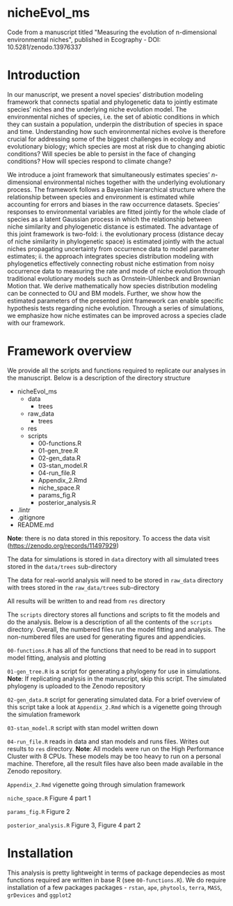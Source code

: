 # nicheEvol_ms
Code from a manuscript titled "Measuring the evolution of n-dimensional environmental niches", published in Ecography -  DOI: 10.5281/zenodo.13976337

# Introduction 

In our manuscript, we present a novel species’ distribution modeling framework that connects spatial and phylogenetic data to jointly estimate species’ niches and the underlying niche evolution model. 
The environmental niches of species, i.e. the set of abiotic conditions in which they can sustain a population, underpin the distribution of species in space and time. Understanding how such environmental niches evolve is therefore crucial for addressing some of the biggest challenges in ecology and evolutionary biology; which species are most at risk due to changing abiotic conditions? Will species be able to persist in the face of changing conditions? How will species respond to climate change? 

We introduce a joint framework that simultaneously estimates species’ *n*-dimensional environmental niches together with the underlying evolutionary process. The framework follows a Bayesian hierarchical structure where the relationship between species and environment is estimated while accounting for errors and biases in the raw occurrence datasets. Species’ responses to environmental variables are fitted jointly for the whole clade of species as a latent Gaussian process in which the relationship between niche similarity and phylogenetic distance is estimated. The advantage of this joint framework is two-fold: i. the evolutionary process (distance decay of niche similarity in phylogenetic space) is estimated jointly with the actual niches propagating uncertainty from occurrence data to model parameter estimates; ii. the approach integrates species distribution modeling with phylogenetics effectively connecting robust niche estimation from noisy occurrence data to measuring the rate and mode of niche evolution through traditional evolutionary models such as Ornstein-Uhlenbeck and Brownian Motion that. We derive mathematically how species distribution modeling can be connected to OU and BM models. Further, we show how the estimated parameters of the presented joint framework can enable specific hypothesis tests regarding niche evolution. Through a series of simulations, we emphasize how niche estimates can be improved across a species clade with our framework.

# Framework overview 

We provide all the scripts and functions required to replicate our analyses in the manuscript. Below is a description of the directory structure 

- nicheEvol_ms 
    - data
        - trees
    - raw_data
        - trees
    - res 
    - scripts 
        - 00-functions.R
        - 01-gen_tree.R 
        - 02-gen_data.R 
        - 03-stan_model.R 
        - 04-run_file.R
        - Appendix_2.Rmd
        - niche_space.R 
        - params_fig.R 
        - posterior_analysis.R 
- .lintr
- .gitignore 
- README.md

**Note**: there is no data stored in this repository. To access the data visit (https://zenodo.org/records/11497929)

The data for simulations is stored in `data` directory with all simulated trees stored in the `data/trees` sub-directory 

The data for real-world analysis will need to be stored in `raw_data` directory with trees stored in the `raw_data/trees` sub-directory

All results will be written to and read from `res` directory

The `scripts` directory stores all functions and scripts to fit the models and do the analysis. Below is a description of all the contents of the `scripts` directory. Overall, the numbered files run the model fitting and analysis. The non-numbered files are used for generating figures and appendicies. 

`00-functions.R` has all of the functions that need to be read in to support model fitting, analysis and plotting 

`01-gen_tree.R` is a script for generating a phylogeny for use in simulations. **Note**: If replicating analysis in the manuscript, skip this script. The simulated phylogeny is uploaded to the Zenodo repository

`02-gen_data.R` script for generating simulated data. For a brief overview of this script take a look at `Appendix_2.Rmd` which is a vigenette going through the simulation framework 

`03-stan_model.R` script with stan model written down 

`04-run_file.R` reads in data and stan models and runs files. Writes out results to `res` directory. **Note**: All models were run on the High Performance Cluster with 8 CPUs. These models may be too heavy to run on a personal machine. Therefore, all the result files have also been made available in the Zenodo repository. 

`Appendix_2.Rmd` vigenette going through simulation framework 

`niche_space.R` Figure 4 part 1 

`params_fig.R` Figure 2

`posterior_analysis.R` Figure 3, Figure 4 part 2 

# Installation 

This analysis is pretty lightweight in terms of package dependecies as most functions required are written in base R (see `00-functions.R`). We do require installation of a few packages packages - `rstan`, `ape`, `phytools`, `terra`, `MASS`, `grDevices` and `ggplot2`
